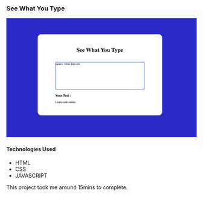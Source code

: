 ### See What You Type

![](./Image/See_What_You_Type.png)

#### Technologies Used
  - HTML
  - CSS 
  - JAVASCRIPT

This project took me around 15mins to complete.




